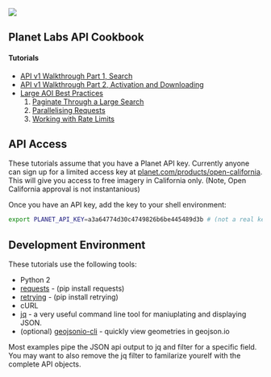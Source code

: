 
![](images/header1.jpg)

## Planet Labs API Cookbook

#### Tutorials

* [API v1 Walkthrough Part 1, Search](tutorials/intro_part_1_search.md)
*  [API v1 Walkthrough Part 2, Activation and Downloading](tutorials/intro_part_2_activation.md) 
*  [Large AOI Best Practices](tutorials/large_aoi_best_practices.md)
	1. [Paginate Through a Large Search](tutorials/large_aoi_best_practices.md#paginate)
	2. [Parallelising Requests](tutorials/large_aoi_best_practices.md#parallel)
	3. [Working with Rate Limits](tutorials/large_aoi_best_practices.md#rate)

## API Access
These tutorials assume that you have a Planet API key. Currently anyone can sign up for a limited access key at [planet.com/products/open-california](https://www.planet.com/products/open-california/). This will give you access to free imagery in California only. (Note, Open California approval is not instantanious)

Once you have an API key, add the key to your shell environment:


```sh
export PLANET_API_KEY=a3a64774d30c4749826b6be445489d3b # (not a real key)
```

## Development Environment

These tutorials use the following tools:
 
 * Python 2
 * [requests](http://docs.python-requests.org/en/master/) - (pip install requests)
 * [retrying](https://github.com/rholder/retrying) - (pip install retrying)
 * cURL
 * [jq](https://stedolan.github.io/jq/) - a very useful command line tool for maniuplating and displaying JSON.
 * (optional) [geojsonio-cli](https://github.com/mapbox/geojsonio-cli) - quickly view geometries in geojson.io

Most examples pipe the JSON api output to jq and filter for a specific field. You may want to also remove the jq filter to familarize yourelf with the complete API objects.

